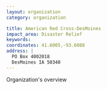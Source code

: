 ```yaml
---
layout: organization
category: organization

title: American Red Cross-DesMoines
impact_area: Disaster Relief
keywords: 
coordinates: 41.6005,-93.6088
address: |
  PO Box 4002018
  DesMoines IA 50340
---
```

Organization's overview
